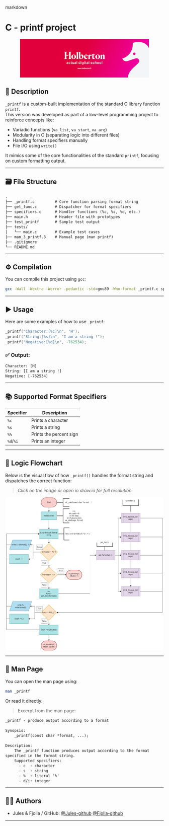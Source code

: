 markdown
# C - printf project

<div align="center"><img src="https://github.com/ksyv/holbertonschool-web_front_end/blob/main/baniere_holberton.png"></div>

## 📌 Description

`_printf` is a custom-built implementation of the standard C library function `printf`.  
This version was developed as part of a low-level programming project to reinforce concepts like:

- Variadic functions (`va_list`, `va_start`, `va_arg`)
- Modularity in C (separating logic into different files)
- Handling format specifiers manually
- File I/O using `write()`

It mimics some of the core functionalities of the standard `printf`, focusing on custom formatting output.

---

## 🗃️ File Structure

```
.
├── _printf.c         # Core function parsing format string
├── get_func.c        # Dispatcher for format specifiers
├── specifiers.c      # Handler functions (%c, %s, %d, etc.)
├── main.h            # Header file with prototypes
├── test_printf       # Sample test output
├── tests/
│   └── main.c        # Example test cases
├── man_3_printf.3    # Manual page (man printf)
├── .gitignore
└── README.md
```

---

## ⚙️ Compilation

You can compile this project using `gcc`:

```bash
gcc -Wall -Wextra -Werror -pedantic -std=gnu89 -Wno-format _printf.c specifiers.c get_func.c tests/main.c -o test_printf
```

---

## ▶️ Usage

Here are some examples of how to use `_printf`:

```c
_printf("Character:[%c]\n", 'H');
_printf("String:[%s]\n", "I am a string !");
_printf("Negative:[%d]\n", -762534);
```

### ✅ Output:
```
Character: [H]
String: [I am a string !]
Negative: [-762534]
```

---

## 📚 Supported Format Specifiers

| Specifier | Description              |
|-----------|--------------------------|
| `%c`      | Prints a character       |
| `%s`      | Prints a string          |
| `%%`      | Prints the percent sign  |
| `%d`/`%i` | Prints an integer        |

---

## 🧠 Logic Flowchart

Below is the visual flow of how `_printf()` handles the format string and dispatches the correct function:

> _Click on the image or open in draw.io for full resolution._

![Flowchart](flowchart_printf.drawio.png)

---

## 📖 Man Page

You can open the man page using:

```bash
man _printf
```

Or read it directly:

> Excerpt from the man page:

```
_printf - produce output according to a format

Synopsis:
    _printf(const char *format, ...);

Description:
    The _printf function produces output according to the format specified in the format string.
    Supported specifiers:
      - c  : character
      - s  : string
      - %  : literal '%'
      - d/i: integer
```

---

## 👨‍💻 Authors

- Jules & Fjolla / GitHub: [@Jules-github](https://github.com/Roullito) [@Fjolla-github](https://github.com/f-qrm)

---
